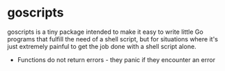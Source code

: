 # goscripts

goscripts is a tiny package intended to make it easy to write little Go programs
that fulfill the need of a shell script, but for situations where it's just
extremely painful to get the job done with a shell script alone.

* Functions do not return errors - they panic if they encounter an error